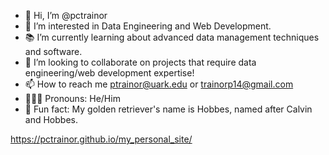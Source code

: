 - 👋 Hi, I’m @pctrainor
- 👀 I’m interested in Data Engineering and Web Development.
- 📚 I’m currently learning about advanced data management techniques and software.
- 🤙 I’m looking to collaborate on projects that require data engineering/web development expertise!
- 📫 How to reach me ptrainor@uark.edu or trainorp14@gmail.com
- 💁🏻‍♂️ Pronouns: He/Him
- 🐯 Fun fact: My golden retriever's name is Hobbes, named after Calvin and Hobbes.
  
https://pctrainor.github.io/my_personal_site/
<!---
pctrainor/pctrainor is a ✨ special ✨ repository because its `README.md` (this file) appears on your GitHub profile.
You can click the Preview link to take a look at your changes.
--->

